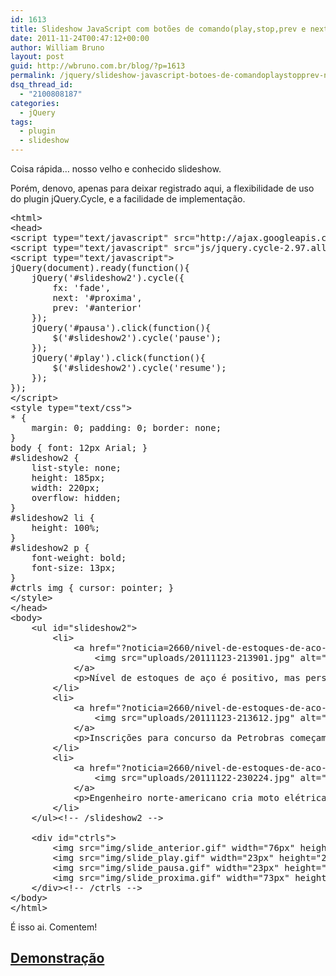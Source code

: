 ```yaml
---
id: 1613
title: Slideshow JavaScript com botões de comando(play,stop,prev e next) usando o jQuery.Cycle
date: 2011-11-24T00:47:12+00:00
author: William Bruno
layout: post
guid: http://wbruno.com.br/blog/?p=1613
permalink: /jquery/slideshow-javascript-botoes-de-comandoplaystopprev-next-usando-jquery-cycle/
dsq_thread_id:
  - "2100808187"
categories:
  - jQuery
tags:
  - plugin
  - slideshow
---
```

Coisa rápida&#8230; nosso velho e conhecido slideshow.
  
Porém, denovo, apenas para deixar registrado aqui, a flexibilidade de uso do plugin jQuery.Cycle, e a facilidade de implementação.

<!--more-->

<pre name="code" class="html">&lt;html>
&lt;head>
&lt;script type="text/javascript" src="http://ajax.googleapis.com/ajax/libs/jquery/1.7.0/jquery.min.js">&lt;/script>
&lt;script type="text/javascript" src="js/jquery.cycle-2.97.all.min.js">&lt;/script>
&lt;script type="text/javascript">
jQuery(document).ready(function(){
	jQuery('#slideshow2').cycle({
		fx: 'fade',
		next: '#proxima',
		prev: '#anterior'
	});
	jQuery('#pausa').click(function(){
		$('#slideshow2').cycle('pause');
	});
	jQuery('#play').click(function(){
		$('#slideshow2').cycle('resume');
	});
});
&lt;/script>
&lt;style type="text/css">
* {
	margin: 0; padding: 0; border: none;
}
body { font: 12px Arial; }
#slideshow2 {
	list-style: none;
	height: 185px;
	width: 220px;
	overflow: hidden;
}
#slideshow2 li {
	height: 100%;	
}
#slideshow2 p {
	font-weight: bold;
	font-size: 13px;
}
#ctrls img { cursor: pointer; }
&lt;/style>
&lt;/head>
&lt;body>
	&lt;ul id="slideshow2">
		&lt;li>
			&lt;a href="?noticia=2660/nivel-de-estoques-de-aco-e-positivo--mas-perspectiva-e-de-queda-dos-precos-do-setor">
				&lt;img src="uploads/20111123-213901.jpg" alt="Metalurgia e Distribuição" />
			&lt;/a>
			&lt;p>Nível de estoques de aço é positivo, mas perspectiva é de queda d...&lt;/p>
		&lt;/li>
		&lt;li>
			&lt;a href="?noticia=2660/nivel-de-estoques-de-aco-e-positivo--mas-perspectiva-e-de-queda-dos-precos-do-setor">
				&lt;img src="uploads/20111123-213612.jpg" alt="Metalurgia e Distribuição" />
			&lt;/a>
			&lt;p>Inscrições para concurso da Petrobras começam nesta quinta salári...&lt;/p>
		&lt;/li>
		&lt;li>
			&lt;a href="?noticia=2660/nivel-de-estoques-de-aco-e-positivo--mas-perspectiva-e-de-queda-dos-precos-do-setor">
				&lt;img src="uploads/20111122-230224.jpg" alt="Metalurgia e Distribuição" />
			&lt;/a>
			&lt;p>Engenheiro norte-americano cria moto elétrica com uma roda só&lt;/p>
		&lt;/li>	
	&lt;/ul>&lt;!-- /slideshow2 -->
	
	&lt;div id="ctrls">
		&lt;img src="img/slide_anterior.gif" width="76px" height="20px" alt="anterior" id="anterior" />
		&lt;img src="img/slide_play.gif" width="23px" height="20px" alt="play" id="play" />
		&lt;img src="img/slide_pausa.gif" width="23px" height="20px" alt="pausa" id="pausa" />
		&lt;img src="img/slide_proxima.gif" width="73px" height="20px" alt="proxima" id="proxima" />
	&lt;/div>&lt;!-- /ctrls -->
&lt;/body>
&lt;/html>
</pre>

É isso ai. Comentem! 

## [Demonstração](/scripts/slide-ctrls.html)
